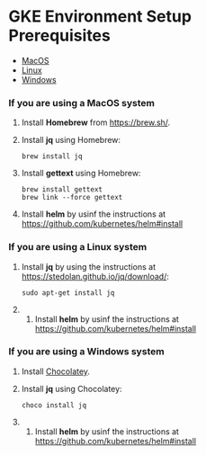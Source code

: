 # GKE Environment Setup Prerequisites

 - [MacOS](#macos)
 - [Linux](#linux)
 - [Windows](#windows)

<a name="macos"></a>
### If you are using a MacOS system ###

1. Install **Homebrew** from <https://brew.sh/>.

1. Install **jq** using Homebrew:

   ```shell
   brew install jq
   ```

1. Install **gettext** using Homebrew:

   ```shell
   brew install gettext
   brew link --force gettext
   ```

1. Install **helm** by usinf the instructions at
<https://github.com/kubernetes/helm#install>

<a name="linux"></a>
### If you are using a Linux system ###

1. Install **jq** by using the instructions at <https://stedolan.github.io/jq/download/>:
   ```shell
   sudo apt-get install jq
   ```
1. 1. Install **helm** by usinf the instructions at
<https://github.com/kubernetes/helm#install>

<a name="windows"></a>
### If you are using a Windows system ###

1. Install [Chocolatey](https://chocolatey.org/).

1. Install **jq** using Chocolatey:

   ```shell
   choco install jq
   ```

1. 1. Install **helm** by usinf the instructions at
<https://github.com/kubernetes/helm#install>
